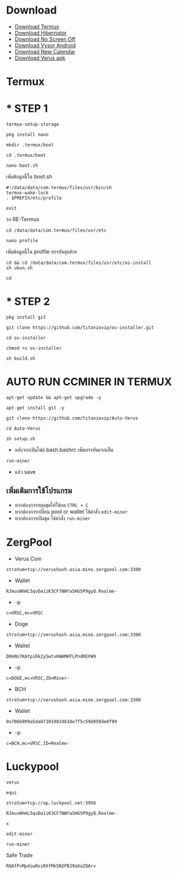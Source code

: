 # Download
* [ Download Termux ](https://www.mediafire.com/file/ffgnbvqh7cbdhex/termux-app_v0.118.0%252Bgithub-debug_arm64-v8a.apk/file)
* [ Download Hibernator ](https://raw.githubusercontent.com/titanzavip/Verus-coin-miner/main/Hibernator%20v2.22.3%20%5BPremium%5D-M.apk)
* [ Download No Screen Off ](https://raw.githubusercontent.com/titanzavip/Verus-coin-miner/main/No%20Screen%20Off_v1.16_apkpure.com.apk)
* [ Download Vysor Android ](https://github.com/titanzavip/Verus-coin-miner/blob/main/Vysor%20Android.apk)
* [ Download New Calendar ](https://github.com/titanzavip/Verus-coin-miner/blob/main/New%20Calendar.apk)
* [ Download Verus apk ](https://github.com/VerusCoin/Verus-Mobile/releases/download/v0.3.0-24/VerusMobile-0.3.0-24.apk)
# Termux 
# * STEP 1
```
termux-setup-storage
```
```
pkg install nano
```
```
mkdir .termux/boot
```
```
cd .termux/boot
```
```
nano boot.sh
```
เพิ่มข้อมูลนี้ใน boot.sh
```
#!/data/data/com.termux/files/usr/bin/sh
termux-wake-lock
. $PREFIX/etc/profile
```
```
exit
```
รอ RE-Termux 
```
cd /data/data/com.termux/files/usr/etc
```
```
nano profile
```
เพิ่มข้อมูลนี้ใน profile บรรทัดสุดท้าย
```
cd && cd /data/data/com.termux/files/usr/etc/os-install
sh ubun.sh
```
```
cd
```
# * STEP 2
```
pkg install git
```
```
git clone https://github.com/titanzavip/os-installer.git
```
```
cd os-installer
```
```
chmod +x os-installer
```
```
sh build.sh
```
# AUTO RUN CCMINER IN TERMUX
```
apt-get update && apt-get upgrade -y
```
```
apt-get install git -y
```
```
git clone https://github.com/titanzavip/Auto-Verus
```
```
cd Auto-Verus
```
```
sh setup.sh
```
* หลังจากเปิดไฟล์ bash.bashrc เพิ่มบรรทัดแรกเป็น
```
run-miner
```
* แล้ว save

## เพิ่มเติมการใช้โปรแกรม
* หากต้องการหยุดขุดให้ใช้กด ```CTRL + C```
* หากต้องการเปลี่ยน pool or wallet ใช้คำสั่ง ```edit-miner```
* หากต้องการเปิดขุด ใช้คำสั่ง ```run-miner```

# ZergPool
* Verus Coin
```
stratum+tcp://verushash.asia.mine.zergpool.com:3300
```
* Wallet
```
RJmusWhHL5qvDa1iK3CF7NWYaSHG5P9gyQ.Realme-
```
* -p 
```
c=VRSC,mc=VRSC
```
 * Doge
```
stratum+tcp://verushash.asia.mine.zergpool.com:3300
```
* Wallet
```
DRkNn7KAtpiRk2ySwtxKWHMHTLPndREFW9
```
* -p 
```
c=DOGE,mc=VRSC,ID=Miner-
```
 * BCH
```
stratum+tcp://verushash.asia.mine.zergpool.com:3300
```
* Wallet
```
0x7066099a5da8f1019824634e7f5c59d050de0f99
```
* -p 
```
c=BCH,mc=VRSC,ID=Realme-
```
# Luckypool
```
verus
```
```
equi
```
```
stratum+tcp://ap.luckpool.net:3956 
```
```
RJmusWhHL5qvDa1iK3CF7NWYaSHG5P9gyQ.Realme-
```
```
x
```
```
edit-miner
```
```
run-miner
```

Safe Trade
```
RQAfPvMpdiwNsiRXfMk5N2PBJ9aXaZQArv
```
